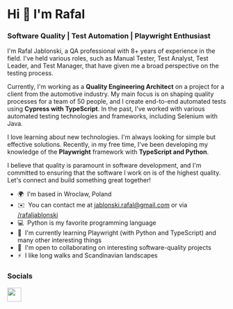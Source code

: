 Hi 👋 I'm Rafal
================================

### Software Quality | Test Automation | Playwright Enthusiast

I'm Rafal Jablonski, a QA professional with 8+ years of experience in the field.
I've held various roles, such as Manual Tester, Test Analyst, Test Leader, and Test Manager, that have given me a broad perspective on the testing process.

Currently, I'm working as a **Quality Engineering Architect** on a project for a client from the automotive industry.
My main focus is on shaping quality processes for a team of 50 people, and I create end-to-end automated tests using **Cypress with TypeScript**.
In the past, I've worked with various automated testing technologies and frameworks, including Selenium with Java.

I love learning about new technologies. I'm always looking for simple but effective solutions.
Recently, in my free time, I've been developing my knowledge of the **Playwright** framework with **TypeScript and Python**.

I believe that quality is paramount in software development, and I'm committed to ensuring that the software I work on is of the highest quality.
Let's connect and build something great together!

*   🌍  I'm based in Wroclaw, Poland
*   ✉️  You can contact me at [jablonski.rafal@gmail.com](mailto:jablonski.rafal@gmail.com) or via <a href="https://www.linkedin.com/in/rafaljablonski" target="_blank" rel="noreferrer"><img src="https://raw.githubusercontent.com/danielcranney/readme-generator/main/public/icons/socials/linkedin.svg" width="16" height="16" />/rafaljablonski</a>
*   💻  Python is my favorite programming language
*   🧠  I'm currently learning Playwright (with Python and TypeScript) and many other interesting things
*   🤝  I'm open to collaborating on interesting software-quality projects
*   ⚡  I like long walks and Scandinavian landscapes

### Socials

<p align="left"><a href="https://www.linkedin.com/in/rafaljablonski" target="_blank" rel="noreferrer"><img src="https://raw.githubusercontent.com/danielcranney/readme-generator/main/public/icons/socials/linkedin.svg" width="32" height="32" /></a></p>
